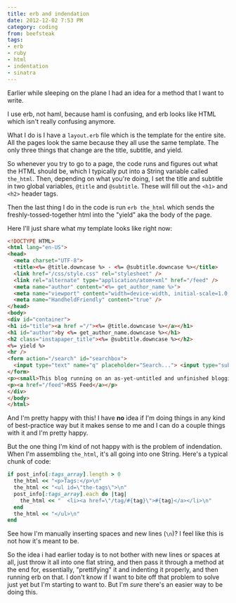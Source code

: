```yaml
---
title: erb and indendation
date: 2012-12-02 7:53 PM
category: coding
from: beefsteak
tags:
- erb
- ruby
- html
- indentation
- sinatra
---
```


Earlier while sleeping on the plane I had an idea for a method that I want to write.

I use erb, not haml, because haml is confusing, and erb looks like HTML which isn't really confusing anymore.

What I do is I have a `layout.erb` file which is the template for the entire site. All the pages look the same because they all use the same template. The only three things that change are the title, subtitle, and yield.

So whenever you try to go to a page, the code runs and figures out what the HTML should be, which I typically put into a String variable called `the_html`. Then, depending on what you're doing, I set the title and subtitle in two global variables, `@title` and `@subtitle`. These will fill out the `<h1>` and `<h2>` header tags.

Then the last thing I do in the code is run `erb the_html` which sends the freshly-tossed-together html into the "yield" aka the body of the page.

Here I'll just share what my template looks like right now:

```html
<!DOCTYPE HTML>
<html lang="en-US">
<head>
  <meta charset="UTF-8">
  <title><%= @title.downcase %> - <%= @subtitle.downcase %></title>
  <link href="/css/style.css" rel="stylesheet" />
  <link rel="alternate" type="application/atom+xml" href="/feed" />
  <meta name="author" content="<%= get_author_name %>">
  <meta name="viewport" content="width=device-width, initial-scale=1.0, maximum-scale=1.0, user-scalable=no" />
  <meta name="HandheldFriendly" content="true" />
</head>
<body>
<div id="container">
<h1 id="title"><a href ="/"><%= @title.downcase %></a></h1>
<h1 id="author">by <%= get_author_name.downcase %></h1>
<h2 class="instapaper_title"><%= @subtitle.downcase %></h2>
<%= yield %>
<hr />
<form action="/search" id="searchbox">
  <input type="text" name="q" placeholder="Search..."> <input type="submit" value="search">
</form>
<p><small>This blog running on an as-yet-untitled and unfinished blogging engine created by <a href="http://maxjacobson.net">Max Jacobson</a> on the morning of December 1, 2012. It uses Ruby, Sinatra, and Heroku.</small></p>
<p><a href="/feed">RSS Feed</a></p>
</div>
</body>
</html>
```

And I'm pretty happy with this! I have **no** idea if I'm doing things in any kind of best-practice way but it makes sense to me and I can do a couple things with it and I'm pretty happy.

But the one thing I'm kind of not happy with is the problem of indendation. When I'm assembling `the_html`, it's all going into one String. Here's a typical chunk of code:

```ruby
if post_info[:tags_array].length > 0
  the_html << "<p>Tags:</p>\n"
  the_html << "<ul id=\"the-tags\">\n"
  post_info[:tags_array].each do |tag|
    the_html << "  <li><a href=\"/tag/#{tag}\">#{tag}</a></li>\n"
  end
  the_html << "</ul>\n"
end
```

See how I'm manually inserting spaces and new lines (`\n`)? I feel like this is not how it's meant to be.

So the idea i had earlier today is to not bother with new lines or spaces at all, just throw it all into one flat string, and then pass it through a method at the end for, essentially, "prettifying" it and indenting it properly, and then running erb on that. I don't know if I want to bite off that problem to solve just yet but I'm starting to want to. But I'm *sure* there's an easier way to be doing this.
